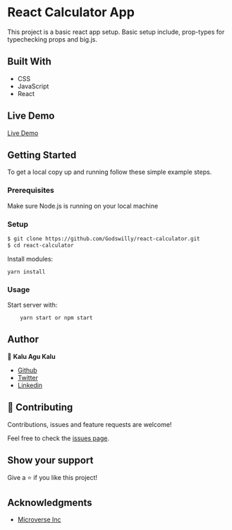 # React Calculator App
This project is a basic react app setup. Basic setup include, prop-types for typechecking props and big.js.

## Built With
- CSS
- JavaScript
- React

## Live Demo
[Live Demo]()

## Getting Started 
To get a local copy up and running follow these simple example steps.

### Prerequisites

Make sure Node.js is running on your local machine

### Setup

~~~bash
$ git clone https://github.com/Godswilly/react-calculator.git
$ cd react-calculator
~~~

Install modules:

```
yarn install
```

### Usage

Start server with:

```
    yarn start or npm start
```

## Author

👤 **Kalu Agu Kalu**

- [Github](https://github.com/Godswilly)
- [Twitter](https://twitter.com/KaluAguKalu17)
- [Linkedin](https://www.linkedin.com/in/kalu-agu-kalu/)

## 🤝 Contributing

Contributions, issues and feature requests are welcome!

Feel free to check the [issues page](https://github.com/Godswilly/react-calculator/issues).

## Show your support

Give a ⭐️ if you like this project!

## Acknowledgments
- [Microverse Inc](https://www.microverse.org/)